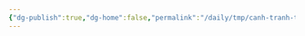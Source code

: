 ```yaml
---
{"dg-publish":true,"dg-home":false,"permalink":"/daily/tmp/canh-tranh-tu-cac-nen-tang-tim-kiem-khac/","dgPassFrontmatter":true,"noteIcon":"","updated":"2025-01-14T22:01:21.275+07:00"}
---
```

